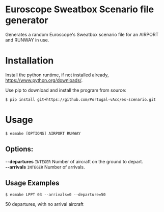 # Euroscope Sweatbox Scenario file generator

Generates a random Euroscope's Sweatbox scenario file for an AIRPORT and RUNWAY in use.

# Installation

Install the python runtime, if not installed already, https://www.python.org/downloads/.

Use pip to download and install the program from source:

    $ pip install git+https://github.com/Portugal-vAcc/es-scenario.git

# Usage

    $ esmake [OPTIONS] AIRPORT RUNWAY

## Options:

**--departures** `INTEGER`  Number of aircraft on the ground to depart.  
**--arrivals** `INTEGER`    Number of arrivals.

## Usage Examples

    $ esmake LPPT 03 --arrivals=0 --departure=50

50 departures, with no arrival aircraft